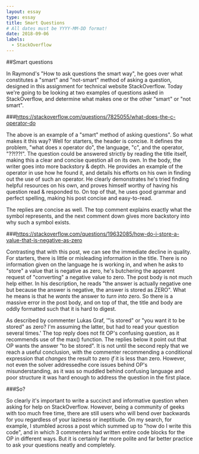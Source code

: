 ```yaml
---
layout: essay
type: essay
title: Smart Questions
# All dates must be YYYY-MM-DD format!
date: 2018-09-06
labels:
  - StackOverflow
---
```


##Smart questions

In Raymond's "How to ask questions the smart way", he goes over what constitutes a "smart" and "not-smart" method of asking a question, designed in this assignment for technical website StackOverflow. Today we're going to be looking at two examples of questions asked in StackOverflow, and determine what makes one or the other "smart" or "not smart".

###https://stackoverflow.com/questions/7825055/what-does-the-c-operator-do

The above is an example of a "smart" method of asking questions". So what makes it this way? Well for starters, the header is concise. It defines the problem, "what does x operator do", the language, "c", and the operator, "??!??!". The question could be answered strictly by reading the title itself, making this a clear and concise question all on its own. In the body, the writer goes into more backstory & depth. He provides an example of the operator in use how he found it, and details his efforts on his own in finding out the use of such an operator. He clearly demonstrates he's tried finding helpful resources on his own, and proves himself worthy of having his question read & responded to. On top of that, he uses good grammar and perfect spelling, making his post concise and easy-to-read.

The replies are concise as well. The top comment explains exactly what the symbol represents, and the next comment down gives more backstory into why such a symbol exists.

###https://stackoverflow.com/questions/19632085/how-do-i-store-a-value-that-is-negative-as-zero

Contrasting that with this post, we can see the immediate decline in quality. For starters, there is little or misleading information in the title. There is no information given on the language he is working in, and when he asks to "store" a value that is negative as zero, he's butchering the apparent request of "converting" a negative value to zero. The post body is not much help either. In his description, he reads "the answer is actually negative one but because the answer is negative, the answer is stored as ZERO". What he means is that he *wants* the answer to *turn into* zero. So there is a massive error in the post body, and on top of that, the title and body are oddly formatted such that it is hard to digest. 

As described by commenter Lukas Graf, '"is stored" or "you want it to be stored" as zero? I'm assuming the latter, but had to read your question several times.' The top reply does not fit OP's confusing question, as it recommends use of the max() function. The replies below it point out that OP wants the answer "to be stored". It is not until the second reply that we reach a useful conclusion, with the commenter recommending a conditional expression that *changes* the result to zero *if* it is less than zero. However, not even the solver addressedhe core issues behind OP's misunderstanding, as it was so muddled behind confusing language and poor structure it was hard enough to address the question in the first place.

###So?

So clearly it's important to write a succinct and informative question when asking for help on StackOverflow. However, being a community of geeks with too much free time, there are still users who will bend over backwards for you regardless of your laziness or ineptitiude. On my search, for example, I stumbled across a post which summed up to "how do I write this code", and in which 3 commenters had written entire code blocks for the OP in different ways. But it is certainly far more polite and far better practice to ask your questions neatly and completely.
